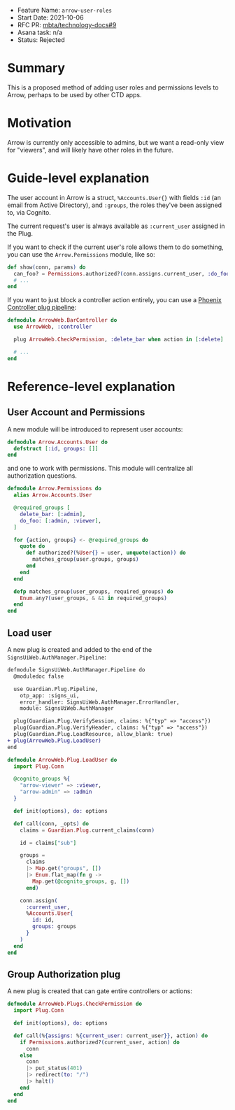 - Feature Name: `arrow-user-roles`
- Start Date: 2021-10-06
- RFC PR: [mbta/technology-docs#9](https://github.com/mbta/technology-docs/pull/9)
- Asana task: n/a
- Status: Rejected

# Summary

[summary]: #summary

This is a proposed method of adding user roles and permissions levels to Arrow, perhaps to be used
by other CTD apps.

# Motivation

[motivation]: #motivation

Arrow is currently only accessible to admins, but we want a read-only view for "viewers", and will
likely have other roles in the future.

# Guide-level explanation

[guide-level-explanation]: #guide-level-explanation

The user account in Arrow is a struct, `%Accounts.User{}` with fields `:id` (an email from Active
Directory), and `:groups`, the roles they've been assigned to, via Cognito.

The current request's user is always available as `:current_user` assigned in the Plug.

If you want to check if the current user's role allows them to do something, you can use the
`Arrow.Permissions` module, like so:

```ex
def show(conn, params) do
  can_foo? = Permissions.authorized?(conn.assigns.current_user, :do_foo)
  # ...
end
```

If you want to just block a controller action entirely, you can use a [Phoenix Controller plug
pipeline](https://hexdocs.pm/phoenix/Phoenix.Controller.html#module-plug-pipeline):

```ex
defmodule ArrowWeb.BarController do
  use ArrowWeb, :controller

  plug ArrowWeb.CheckPermission, :delete_bar when action in [:delete]

  # ...
end
```

# Reference-level explanation

[reference-level-explanation]: #reference-level-explanation

## User Account and Permissions

A new module will be introduced to represent user accounts:

```ex
defmodule Arrow.Accounts.User do
  defstruct [:id, groups: []]
end
```

and one to work with permissions. This module will centralize all authorization
questions.

```ex
defmodule Arrow.Permissions do
  alias Arrow.Accounts.User

  @required_groups [
    delete_bar: [:admin],
    do_foo: [:admin, :viewer],
  ]

  for {action, groups} <- @required_groups do
    quote do
      def authorized?(%User{} = user, unquote(action)) do
        matches_group(user.groups, groups)
      end
    end
  end

  defp matches_group(user_groups, required_groups) do
    Enum.any?(user_groups, & &1 in required_groups)
  end
end
```

## Load user

A new plug is created and added to the end of the `SignsUiWeb.AuthManager.Pipeline`:

```diff
defmodule SignsUiWeb.AuthManager.Pipeline do
  @moduledoc false

  use Guardian.Plug.Pipeline,
    otp_app: :signs_ui,
    error_handler: SignsUiWeb.AuthManager.ErrorHandler,
    module: SignsUiWeb.AuthManager

  plug(Guardian.Plug.VerifySession, claims: %{"typ" => "access"})
  plug(Guardian.Plug.VerifyHeader, claims: %{"typ" => "access"})
  plug(Guardian.Plug.LoadResource, allow_blank: true)
+ plug(ArrowWeb.Plug.LoadUser)
end
```

```ex
defmodule ArrowWeb.Plug.LoadUser do
  import Plug.Conn

  @cognito_groups %{
    "arrow-viewer" => :viewer,
    "arrow-admin" => :admin
  }

  def init(options), do: options

  def call(conn, _opts) do
    claims = Guardian.Plug.current_claims(conn)

    id = claims["sub"]

    groups =
      claims
      |> Map.get("groups", [])
      |> Enum.flat_map(fn g ->
        Map.get(@cognito_groups, g, [])
      end)

    conn.assign(
      :current_user,
      %Accounts.User{
        id: id,
        groups: groups
      }
    )
  end
end
```

## Group Authorization plug

A new plug is created that can gate entire controllers or actions:

```ex
defmodule ArrowWeb.Plugs.CheckPermission do
  import Plug.Conn

  def init(options), do: options

  def call(%{assigns: %{current_user: current_user}}, action) do
    if Permissions.authorized?(current_user, action) do
      conn
    else
      conn
      |> put_status(401)
      |> redirect(to: "/")
      |> halt()
    end
  end
end
```
